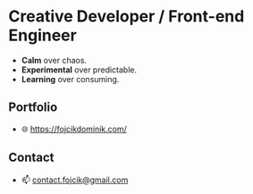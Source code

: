 # Creative Developer / Front-end Engineer

- **Calm** over chaos.
- **Experimental** over predictable.
- **Learning** over consuming.

## Portfolio
- 🌐 https://fojcikdominik.com/

## Contact
- 📫 contact.fojcik@gmail.com

<!---
DGFX/DGFX is a ✨ special ✨ repository because its `README.md` (this file) appears on your GitHub profile.
You can click the Preview link to take a look at your changes.
--->
